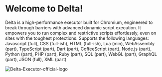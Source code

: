 # Welcome to Delta!
Delta is a high-performance executor built for Chromium, engineered to break through barriers with advanced dynamic script execution. It empowers you to run complex and restrictive scripts effortlessly, even on sites with the toughest protections.
Supports the following languages: Javascript (full), CSS (full-ish), HTML (full-ish), Lua (min), WebAssembly (part), TypeScript (part), Dart (part), CoffeeScript (part), Node.js (part), Python (part), PHP (part), Ruby (part), SQL (part), WebGL (part), GraphQL (part), JSON (full), XML (part)

![Delta-Executor-official-logo](https://github.com/user-attachments/assets/73512e3c-eb5a-4877-80c1-4e1b6cbabca9)

